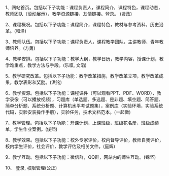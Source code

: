 
1、网站首页。包括以下子功能：课程负责人，课程简介，课程特色，课程动态，教师团队（滚动展示），教学资源链接，友情链接。登录。
(贤政)

2、课程概况。包括以下子功能：课程简介，课程特色，教材与参考资料，历史沿革。(和泽)


3、教师队伍。包括以下子功能：课程负责人，课程教学团队，主讲教师，青年教师培养。(方勇)


4、教学安排。包括以下子功能：教学大纲，教学日历，教学内容，授课计划，教学难重点，教学方法与手段。(乐祺, 文滔)


5、教学研究改革。包括以下子功能：教学改革措施，教学改革立项，教学改革成果，教学表彰和奖励。(洪铭)

6、教学资源。包括以下子功能：课程课件（可以观看PPT、PDF、WORD），教学录像（可以播放视频），习题库（单选题、多选题、是非题、填空题、简答题、简单分析题、系统分析题、计算机水平考试题集），案例库（实验环境，实验系统代码，实验安装操作手册），实验任务，技术文档范本。(一起做)

7、教学管理。包括以下子功能：开课计划，上课班级，班级花名册，班级成绩单，学生作业案例。(俊熙)

8、教学效果。包括以下子功能：校外专家评价，校内督导评价，教师自我评价，校内学生评价，社会评价，教学评估及相关文件。(庭辉)

9、教学互动。包括以下子功能：微信群，QQ群，网站内的师生互动。(锦坚)

10、 登录, 权限管理(公正)
